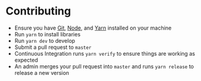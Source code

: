 # Contributing

- Ensure you have [Git](https://git-scm.com/), [Node](https://nodejs.org), and [Yarn](https://yarnpkg.com) installed on your machine
- Run `yarn` to install libraries
- Run `yarn dev` to develop
- Submit a pull request to `master`
- Continuous Integration runs `yarn verify` to ensure things are working as expected
- An admin merges your pull request into `master` and runs `yarn release` to release a new version
